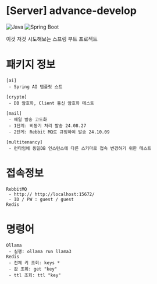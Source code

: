 # [Server] advance-develop

![Java](https://img.shields.io/badge/Java-17-red.svg)
![Spring Boot](https://img.shields.io/badge/Spring%20Boot-3.2.3-green.svg)

이것 저것 시도해보는 스프링 부트 프로젝트

# 패키지 정보
```
[ai]
 - Spring AI 템플릿 스트

[crypto]
 - DB 암호화, Client 통신 암호화 테스트

[mail]
 - 매일 발송 고도화
 - 1단계: 비동기 처리 발송 24.08.27
 - 2단게: Rebbit MQ로 큐잉하여 발송 24.10.09

[multitenancy]
 - 런타임에 동일DB 인스턴스에 다른 스키마로 접속 변경하기 위한 테스트 
```

# 접속정보 
```
RebbitMQ
 - http:// http://localhost:15672/
 - ID / PW : guest / guest
Redis 
```
# 명령어
```
Ollama
 - 실행: ollama run llama3
Redis 
 - 전체 키 조회: keys *
 - 값 조회: get "key"
 - ttl 조회: ttl "key"
```